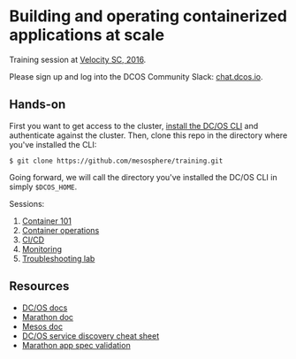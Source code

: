 # Building and operating containerized applications at scale

Training session at [Velocity SC, 2016](http://conferences.oreilly.com/velocity/devops-web-performance-ca/public/schedule/detail/50529).

Please sign up and log into the DCOS Community Slack: [chat.dcos.io](http://chat.dcos.io/).

## Hands-on

First you want to get access to the cluster, [install the DC/OS CLI](https://dcos.io/docs/1.7/usage/cli/install/) and authenticate against the cluster. Then, clone this repo in the directory where you've installed the CLI:

    $ git clone https://github.com/mesosphere/training.git

Going forward, we will call the directory you've installed the DC/OS CLI in simply `$DCOS_HOME`.

Sessions:

1. [Container 101](container101/)
1. [Container operations](containerops/)
1. [CI/CD](ci-cd/)
1. [Monitoring](monitoring/)
1. [Troubleshooting lab](troubleshooting/)

## Resources

- [DC/OS docs](https://dcos.io/docs/1.7/)
- [Marathon doc](https://mesosphere.github.io/marathon/docs/)
- [Mesos doc](http://mesos.apache.org/documentation/latest/)
- [DC/OS service discovery cheat sheet](https://github.com/dcos-labs/dcos-sd)
- [Marathon app spec validation](https://github.com/dcos-labs/marathon-validate)